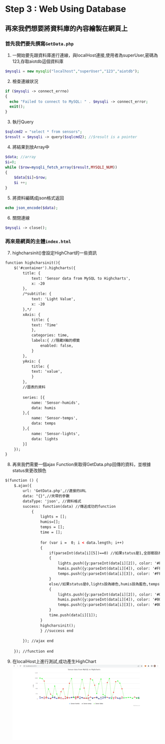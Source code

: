 # Step 3 : Web Using Database
## 再來我們想要將資料庫的內容繪製在網頁上

### 首先我們要先撰寫```GetData.php```

1. 一開始要先跟資料庫進行連線，與localHost連接,使用者為superUser,密碼為123,存取aiotdb這個資料庫
```php
$mysqli = new mysqli("localhost","superUser","123","aiotdb"); 
```
2. 檢查連線狀況
```php
if ($mysqli -> connect_errno) 
{
  echo "Failed to connect to MySQL: " . $mysqli -> connect_error;
  exit();
}
```
3. 執行Query
```php
$sqlcmd2 = "select * from sensors";
$result = $mysqli -> query($sqlcmd2); //$result is a pointer
```
4. 將結果到放Array中
```php
$data; //array
$i=0;
while ($row=mysqli_fetch_array($result,MYSQLI_NUM))
{
	$data[$i]=$row;
	$i ++;
}
```
5. 將資料編碼成json格式返回
```php
echo json_encode($data);
```

6. 關閉連線
```php
$mysqli -> close();
```
### 再來是網頁的主體```index.html```

7. highcharsinit()會設定HighChart的一些資訊
```html
function highcharsinit(){
	$('#container').highcharts({
		title: {
			text: 'Sensor data from MySQL to Highcharts',
			x: -20 
		},
		/*subtitle: {
			text: 'Light Value',
			x: -20
		},*/
		xAxis: {
			title: {
			text: 'Time'
			},
			categories: time,
			labels:{ //隱藏X軸的標籤
				enabled: false,
			}
		},
		yAxis: {
			title: {
			text: 'value',
			}
		},
		//圖表的資料
		
		series: [{
			name: 'Sensor-humids',
			data: humis
		},{
			name: 'Sensor-temps',
			data: temps
		},{
			name: 'Sensor-lights',
			data: lights
		}]
	});
}

```

8. 再來我們需要一個ajax Function來取得GetData.php回傳的資料，並根據status來更改顏色
```html
$(function () {
	$.ajax({									  
		url: 'GetData.php',//連接的URL	  
		data: "{}",//夾帶的參數
		dataType: 'json', //資料格式 
		success: function(data)	//傳送成功的function
			{	
				lights = [];
				humis=[];
				temps = [];
				time = [];
				
				for (var i =  0; i < data.length; i++)
				{
					if(parseInt(data[i][5])==0) //如果status是1,全部都設為紅色
					{
						lights.push({y:parseInt(data[i][2]), color: '#FF0000' }); 
						humis.push({y:parseInt(data[i][4]), color: '#FF0000' });
						temps.push({y:parseInt(data[i][3]), color: '#FF0000' });
					}
					else//如果status是0,lights設為綠色,humis設為藍色,temps設為黑色
					{
						lights.push({y:parseInt(data[i][2]), color: '#00FF00' });
						humis.push({y:parseInt(data[i][4]), color: '#000000' });
						temps.push({y:parseInt(data[i][3]), color: '#0000FF' });
					}
					time.push(data[i][1]);
				}
				highcharsinit();
				} //success end

		}); //ajax end

	}); //function end
```

9. 在localHost上進行測試,成功產生HighChart
	<img src="https://raw.githubusercontent.com/michael54856/AIOT_hw5/Step3-Web-Using-Database/Image/step3_1.png">












